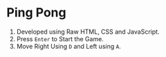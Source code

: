 # Ping Pong
1. Developed using Raw HTML, CSS and JavaScript. 
2. Press ```Enter``` to Start the Game.
3. Move Right Using ```D``` and Left using ```A```.
